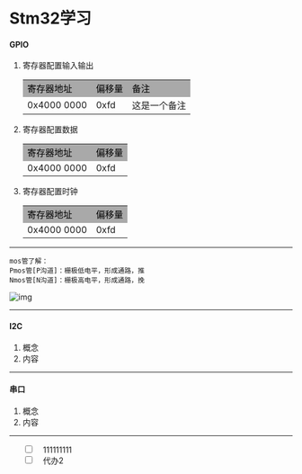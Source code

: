 # Stm32学习

#### GPIO

1. 寄存器配置输入输出
   <table>
    <tr style="background: #a9a9a9;color: black">
   <td>寄存器地址</td>
   <td>偏移量</td>
   <td>备注</td>
   </tr>
   <tr>
   <td>0x4000 0000</td>
   <td>0xfd</td>
   <td>这是一个备注</td>
   </tr>
   </table>
   
2. 寄存器配置数据
   <table>
    <tr bgcolor="#a9a9a9">
   <td><font color="black">寄存器地址</font></td>
   <td><font color="black">偏移量</font></td>
   </tr>
   <tr>
   <td>0x4000 0000</td>
   <td>0xfd</td>
   </tr>
   </table>
   
3. 寄存器配置时钟
   <table>
    <tr bgcolor="#a9a9a9">
   <td><font color="black">寄存器地址</font></td>
   <td><font color="black">偏移量</font></td>
   </tr>
   <tr>
   <td>0x4000 0000</td>
   <td>0xfd</td>
   </tr>
   </table>

***
```text
mos管了解：
Pmos管[P沟道]：栅极低电平，形成通路，推
Nmos管[N沟道]：栅极高电平，形成通路，挽
```
![img](https://img-blog.csdnimg.cn/befc6a8220a04f1d94504d4fec7594bd.png?x-oss-process=image/watermark,type_ZHJvaWRzYW5zZmFsbGJhY2s,shadow_50,text_Q1NETiBA5LiA5YmD6Kej5Y2D5oSB,size_20,color_FFFFFF,t_70,g_se,x_16)
***
#### I2C
1. 概念
2. 内容
***

#### 串口
1. 概念
2. 内容

***

<ul style="list-style: none">
   <li><input type="checkbox"><span style="margin-left: 16px">111111111</span></li>
   <li><input type="checkbox"><span style="margin-left: 16px">代办2</span></li>
</ul>




